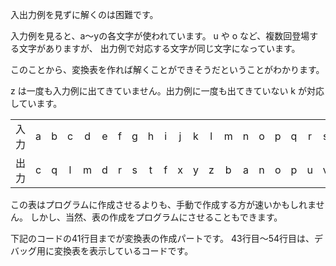 入出力例を見ずに解くのは困難です。

入力例を見ると、a～yの各文字が使われています。
u や o など、複数回登場する文字がありますが、 出力例で対応する文字が同じ文字になっています。

このことから、変換表を作れば解くことができそうだということがわかります。

z は一度も入力例に出てきていません。出力例に一度も出てきていない k が対応しています。

||||||||||||||||||||||||||||
|:-:|:-:|:-:|:-:|:-:|:-:|:-:|:-:|:-:|:-:|:-:|:-:|:-:|:-:|:-:|:-:|:-:|:-:|:-:|:-:|:-:|:-:|:-:|:-:|:-:|:-:|:-:|
|入力|a|b|c|d|e|f|g|h|i|j|k|l|m|n|o|p|q|r|s|t|u|v|w|x|y|z|
|出力|c|q|l|m|d|r|s|t|f|x|y|z|b|a|n|o|p|u|v|w|e|g|h|i|j|k|

この表はプログラムに作成させるよりも、手動で作成する方が速いかもしれません。
しかし、当然、表の作成をプログラムにさせることもできます。

下記のコードの41行目までが変換表の作成パートです。
43行目～54行目は、デバッグ用に変換表を表示しているコードです。